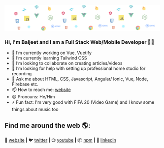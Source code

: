 [![bg][cover]][website]
### Hi, I'm Baljeet and I am a Full Stack Web/Mobile Developer 👨‍💻

- 🔭 I’m currently working on Vue, Vuetify
- 🌱 I’m currently learning Tailwind CSS 
- 👯 I’m looking to collaborate on creating articles/videos
- 🤔 I’m looking for help with setting up professional home studio for recording
- 💬 Ask me about HTML, CSS, Javascript, Angular/ Ionic, Vue, Node, Firebase etc.
- 📫 How to reach me: [website]
- 😄 Pronouns: He/Him
- ⚡ Fun fact: I'm very good with FIFA 20 (Video Game) and I know some things about music too

## Find me around the web 🌎:
🏡 [website][website] **|** 
🐦 [twitter][twitter] **|** 
📺 [youtube][youtube] **|** 
📦 [npm][npm] **|**
👔 [linkedin][linkedin]

[cover]: https://raw.githubusercontent.com/mbaljeetsingh/mbaljeetsingh/master/cover.png
[website]: https://baljeetsingh.in
[twitter]: https://twitter.com/mbaljeetsingh
[youtube]: https://youtube.com/BaljeetSingh
[npm]: https://npmjs.com/~mbaljeetsingh
[linkedin]: https://linkedin.com/in/mbaljeetsingh
[adobe]: https://adobe.com
[react]: http://reactjs.org
[gatsby]: https://gatsbyjs.org
[styled]: https://styled-components.com
[jamstack]: https://jamstack.org
[murphee]: https://murphee.netlify.app
[svelte]: https://svelte.dev
[tailwind]: https://tailwindcss.com
[twitch]: https://twitch.tv/bradgarropy
[instagram]: https://instagram.com/bradgarropy

